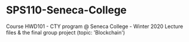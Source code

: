 # SPS110-Seneca-College
Course HWD101 - CTY program @ Seneca College - Winter 2020
Lecture files & the final group project (topic: 'Blockchain')
